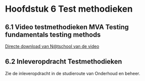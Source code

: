 # Hoofdstuk 6 Test methodieken

## 6.1 Video testmethodieken MVA Testing fundamentals testing methods

[Directe download van N@tschool van de video](https://elo.kw1c.nl/CMS/Studie/811%20ICT-Academie/811%20VakkenInhoud/%5BB.06%20BEH%5D%20Onderhoud%20en%20beheer/Productie/04.%20Aanvullend/SoftwareTestingFundamentalsM02_high.mp4)

## 6.2 Inleveropdracht Testmethodieken

Zie de inleveropdracht in de studieroute van Onderhoud en beheer.


